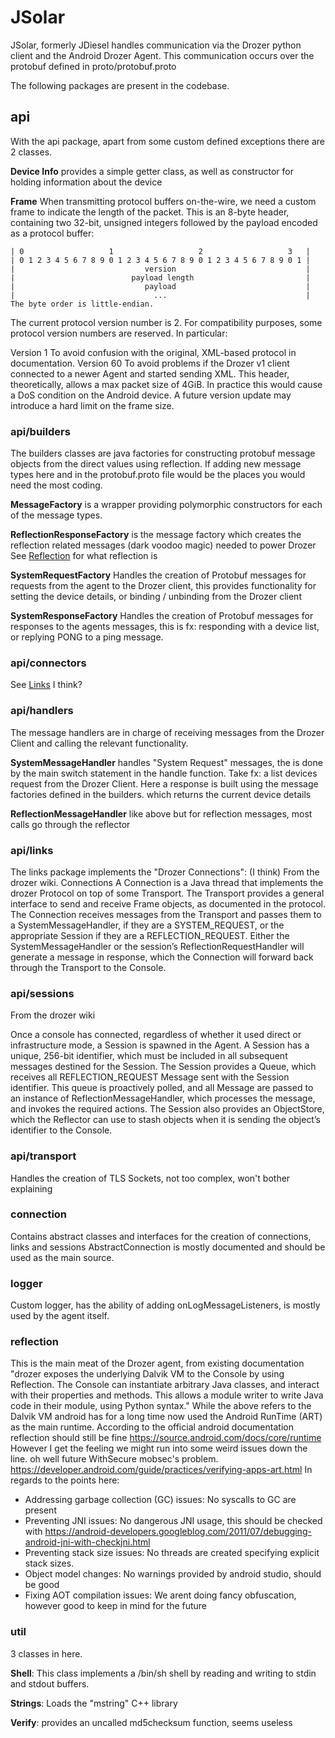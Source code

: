 # JSolar

JSolar, formerly JDiesel handles communication via the Drozer python client and the Android Drozer Agent.
This communication occurs over the protobuf defined in proto/protobuf.proto

The following packages are present in the codebase.

## api

With the api package, apart from some custom defined exceptions there are 2 classes.

**Device Info** provides a simple getter class, as well as constructor for holding information about the device

**Frame** When transmitting protocol buffers on-the-wire, we need a custom frame to indicate the length of the packet. This is an 8-byte header, containing two 32-bit, unsigned integers followed by the payload encoded as a protocol buffer:

```
| 0                   1                   2                   3   |
| 0 1 2 3 4 5 6 7 8 9 0 1 2 3 4 5 6 7 8 9 0 1 2 3 4 5 6 7 8 9 0 1 |
|                             version                             |
|                          payload length                         |
|                             payload                             |
|                               ...                               |
The byte order is little-endian.
```

The current protocol version number is 2. For compatibility purposes, some protocol version numbers are reserved. In particular:

Version 1
To avoid confusion with the original, XML-based protocol in documentation.
Version 60
To avoid problems if the Drozer v1 client connected to a newer Agent and started sending XML.
This header, theoretically, allows a max packet size of 4GiB. In practice this would cause a DoS condition on the Android device. A future version update may introduce a hard limit on the frame size.


### api/builders

The builders classes are java factories for constructing protobuf message objects from the direct values using reflection.
If adding new message types here and in the protobuf.proto file would be the places you would need the most coding.

**MessageFactory** is a wrapper providing polymorphic constructors for each of the message types.

**ReflectionResponseFactory** is the message factory which creates the reflection related messages (dark voodoo magic) needed to power Drozer
See [Reflection](#reflection) for what reflection is

**SystemRequestFactory** Handles the creation of Protobuf messages for requests from the agent to the Drozer client, this provides functionality for setting the device details, or binding / unbinding from the Drozer client

**SystemResponseFactory** Handles the creation of Protobuf messages for responses to the agents messages, this is fx: responding with a device list, or replying PONG to a ping message.


### api/connectors

See [Links](#api/links) I think?

### api/handlers

The message handlers are in charge of receiving messages from the Drozer Client and calling the relevant functionality.


**SystemMessageHandler** handles "System Request" messages, the is done by the main switch statement in the handle function.
Take fx: a list devices request from the Drozer Client. Here a response is built using the message factories defined in the builders. which returns the current device details

**ReflectionMessageHandler** like above but for reflection messages, most calls go through the reflector

### api/links

The links package implements the "Drozer Connections": (I think)
From the drozer wiki.
Connections
A Connection is a Java thread that implements the drozer Protocol on top of some Transport.
The Transport provides a general interface to send and receive Frame objects, as documented in the protocol.
The Connection receives messages from the Transport and passes them to a SystemMessageHandler, if they are a SYSTEM_REQUEST, or the appropriate Session if they are a REFLECTION_REQUEST.
Either the SystemMessageHandler or the session’s ReflectionRequestHandler will generate a message in response, which the Connection will forward back through the Transport to the Console.


### api/sessions

From the drozer wiki

Once a console has connected, regardless of whether it used direct or infrastructure mode, a Session is spawned in the Agent. A Session has a unique, 256-bit identifier, which must be included in all subsequent messages destined for the Session.
The Session provides a Queue, which receives all REFLECTION_REQUEST Message sent with the Session identifier. This queue is proactively polled, and all Message are passed to an instance of ReflectionMessageHandler, which processes the message, and invokes the required actions.
The Session also provides an ObjectStore, which the Reflector can use to stash objects when it is sending the object’s identifier to the Console.


### api/transport

Handles the creation of TLS Sockets, not too complex, won't bother explaining

### connection

Contains abstract classes and interfaces for the creation of connections, links and sessions
AbstractConnection is mostly documented and should be used as the main source.

### logger

Custom logger, has the ability of adding onLogMessageListeners, is mostly used by the agent itself.

### reflection

This is the main meat of the Drozer agent, from existing documentation "drozer exposes the underlying Dalvik VM to the Console by using Reflection. The Console can instantiate arbitrary Java classes, and interact with their properties and methods. This allows a module writer to write Java code in their module, using Python syntax."
While the above refers to the Dalvik VM android has for a long time now used the Android RunTime (ART) as the main runtime.
According to the official android documentation reflection should still be fine https://source.android.com/docs/core/runtime
However I get the feeling we might run into some weird issues down the line. oh well future WithSecure mobsec's problem.
https://developer.android.com/guide/practices/verifying-apps-art.html
In regards to the points here:
- Addressing garbage collection (GC) issues: No syscalls to GC are present
- Preventing JNI issues: No dangerous JNI usage, this should be checked with https://android-developers.googleblog.com/2011/07/debugging-android-jni-with-checkjni.html
- Preventing stack size issues: No threads are created specifying explicit stack sizes.
- Object model changes: No warnings provided by android studio, should be good
- Fixing AOT compilation issues: We arent doing fancy obfuscation, however good to keep in mind for the future


### util

3 classes in here.

**Shell**: This class implements a /bin/sh shell by reading and writing to stdin and stdout buffers.

**Strings**: Loads the "mstring" C++ library

**Verify**: provides an uncalled md5checksum function, seems useless